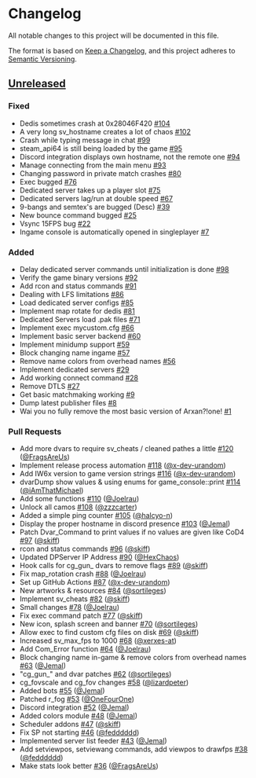 # Changelog

All notable changes to this project will be documented in this file.

The format is based on [Keep a Changelog](https://keepachangelog.com/en/1.0.0/),
and this project adheres to [Semantic Versioning](https://semver.org/spec/v2.0.0.html).

## [Unreleased]

### Fixed

- Dedis sometimes crash at 0x28046F420 [\#104](https://github.com/XLabsProject/iw6x-client/issues/104)
- A very long sv_hostname creates a lot of chaos [\#102](https://github.com/XLabsProject/iw6x-client/issues/102)
- Crash while typing message in chat [\#99](https://github.com/XLabsProject/iw6x-client/issues/99)
- steam_api64 is still being loaded by the game [\#95](https://github.com/XLabsProject/iw6x-client/issues/95)
- Discord integration displays own hostname, not the remote one [\#94](https://github.com/XLabsProject/iw6x-client/issues/94)
- Manage connecting from the main menu [\#93](https://github.com/XLabsProject/iw6x-client/issues/93)
- Changing password in private match crashes [\#80](https://github.com/XLabsProject/iw6x-client/issues/80)
- Exec bugged [\#76](https://github.com/XLabsProject/iw6x-client/issues/76)
- Dedicated server takes up a player slot [\#75](https://github.com/XLabsProject/iw6x-client/issues/75)
- Dedicated servers lag/run at double speed [\#67](https://github.com/XLabsProject/iw6x-client/issues/67)
- 9-bangs and semtex's are bugged \(Desc\) [\#39](https://github.com/XLabsProject/iw6x-client/issues/39)
- New bounce command bugged [\#25](https://github.com/XLabsProject/iw6x-client/issues/25)
- Vsync 15FPS bug [\#22](https://github.com/XLabsProject/iw6x-client/issues/22)
- Ingame console is automatically opened in singleplayer [\#7](https://github.com/XLabsProject/iw6x-client/issues/7)

### Added

- Delay dedicated server commands until initialization is done [\#98](https://github.com/XLabsProject/iw6x-client/issues/98)
- Verify the game binary versions [\#92](https://github.com/XLabsProject/iw6x-client/issues/92)
- Add rcon and status commands [\#91](https://github.com/XLabsProject/iw6x-client/issues/91)
- Dealing with LFS limitations [\#86](https://github.com/XLabsProject/iw6x-client/issues/86)
- Load dedicated server configs [\#85](https://github.com/XLabsProject/iw6x-client/issues/85)
- Implement map rotate for dedis [\#81](https://github.com/XLabsProject/iw6x-client/issues/81)
- Dedicated Servers load .pak files [\#71](https://github.com/XLabsProject/iw6x-client/issues/71)
- Implement exec mycustom.cfg [\#66](https://github.com/XLabsProject/iw6x-client/issues/66)
- Implement basic server backend [\#60](https://github.com/XLabsProject/iw6x-client/issues/60)
- Implement minidump support [\#59](https://github.com/XLabsProject/iw6x-client/issues/59)
- Block changing name ingame [\#57](https://github.com/XLabsProject/iw6x-client/issues/57)
- Remove name colors from overhead names [\#56](https://github.com/XLabsProject/iw6x-client/issues/56)
- Implement dedicated servers [\#29](https://github.com/XLabsProject/iw6x-client/issues/29)
- Add working connect command [\#28](https://github.com/XLabsProject/iw6x-client/issues/28)
- Remove DTLS [\#27](https://github.com/XLabsProject/iw6x-client/issues/27)
- Get basic matchmaking working [\#9](https://github.com/XLabsProject/iw6x-client/issues/9)
- Dump latest publisher files [\#8](https://github.com/XLabsProject/iw6x-client/issues/8)
- Wai you no fully remove the most basic version of Arxan?!one! [\#1](https://github.com/XLabsProject/iw6x-client/issues/1)

### Pull Requests

- Add more dvars to require sv_cheats / cleaned pathes a little [\#120](https://github.com/XLabsProject/iw6x-client/pull/120) ([@FragsAreUs](https://github.com/FragsAreUs))
- Implement release process automation [\#118](https://github.com/XLabsProject/iw6x-client/pull/118) ([@x-dev-urandom](https://github.com/x-dev-urandom))
- Add IW6x version to game version strings [\#116](https://github.com/XLabsProject/iw6x-client/pull/116) ([@x-dev-urandom](https://github.com/x-dev-urandom))
- dvarDump show values & using enums for game_console::print [\#114](https://github.com/XLabsProject/iw6x-client/pull/114) ([@iAmThatMichael](https://github.com/iAmThatMichael))
- Add some functions [\#110](https://github.com/XLabsProject/iw6x-client/pull/110) ([@Joelrau](https://github.com/Joelrau))
- Unlock all camos [\#108](https://github.com/XLabsProject/iw6x-client/pull/108) ([@zzzcarter](https://github.com/zzzcarter))
- Added a simple ping counter [\#105](https://github.com/XLabsProject/iw6x-client/pull/105) ([@halcyo-n](https://github.com/halcyo-n))
- Display the proper hostname in discord presence [\#103](https://github.com/XLabsProject/iw6x-client/pull/103) ([@Jemal](https://github.com/Jemal))
- Patch Dvar_Command to print values if no values are given like CoD4 [\#97](https://github.com/XLabsProject/iw6x-client/pull/97) ([@skiff](https://github.com/skiff))
- rcon and status commands [\#96](https://github.com/XLabsProject/iw6x-client/pull/96) ([@skiff](https://github.com/skiff))
- Updated DPServer IP Address [\#90](https://github.com/XLabsProject/iw6x-client/pull/90) ([@HexChaos](https://github.com/HexChaos))
- Hook calls for cg_gun\_ dvars to remove flags [\#89](https://github.com/XLabsProject/iw6x-client/pull/89) ([@skiff](https://github.com/skiff))
- Fix map_rotation crash [\#88](https://github.com/XLabsProject/iw6x-client/pull/88) ([@Joelrau](https://github.com/Joelrau))
- Set up GitHub Actions [\#87](https://github.com/XLabsProject/iw6x-client/pull/87) ([@x-dev-urandom](https://github.com/x-dev-urandom))
- New artworks & resources [\#84](https://github.com/XLabsProject/iw6x-client/pull/84) ([@sortileges](https://github.com/sortileges))
- Implement sv_cheats [\#82](https://github.com/XLabsProject/iw6x-client/pull/82) ([@skiff](https://github.com/skiff))
- Small changes [\#78](https://github.com/XLabsProject/iw6x-client/pull/78) ([@Joelrau](https://github.com/Joelrau))
- Fix exec command patch [\#77](https://github.com/XLabsProject/iw6x-client/pull/77) ([@skiff](https://github.com/skiff))
- New icon, splash screen and banner [\#70](https://github.com/XLabsProject/iw6x-client/pull/70) ([@sortileges](https://github.com/sortileges))
- Allow exec to find custom cfg files on disk [\#69](https://github.com/XLabsProject/iw6x-client/pull/69) ([@skiff](https://github.com/skiff))
- Increased sv_max_fps to 1000 [\#68](https://github.com/XLabsProject/iw6x-client/pull/68) ([@xerxes-at](https://github.com/xerxes-at))
- Add Com_Error function [\#64](https://github.com/XLabsProject/iw6x-client/pull/64) ([@Joelrau](https://github.com/Joelrau))
- Block changing name in-game & remove colors from overhead names [\#63](https://github.com/XLabsProject/iw6x-client/pull/63) ([@Jemal](https://github.com/Jemal))
- "cg_gun\_" and dvar patches [\#62](https://github.com/XLabsProject/iw6x-client/pull/62) ([@sortileges](https://github.com/sortileges))
- cg_fovscale and cg_fov changes [\#58](https://github.com/XLabsProject/iw6x-client/pull/58) ([@lizardpeter](https://github.com/lizardpeter))
- Added bots [\#55](https://github.com/XLabsProject/iw6x-client/pull/55) ([@Jemal](https://github.com/Jemal))
- Patched r_fog [\#53](https://github.com/XLabsProject/iw6x-client/pull/53) ([@OneFourOne](https://github.com/OneFourOne))
- Discord integration [\#52](https://github.com/XLabsProject/iw6x-client/pull/52) ([@Jemal](https://github.com/Jemal))
- Added colors module [\#48](https://github.com/XLabsProject/iw6x-client/pull/48) ([@Jemal](https://github.com/Jemal))
- Scheduler addons [\#47](https://github.com/XLabsProject/iw6x-client/pull/47) ([@skiff](https://github.com/skiff))
- Fix SP not starting [\#46](https://github.com/XLabsProject/iw6x-client/pull/46) ([@fedddddd](https://github.com/fedddddd))
- Implemented server list feeder [\#43](https://github.com/XLabsProject/iw6x-client/pull/43) ([@Jemal](https://github.com/Jemal))
- Add setviewpos, setviewang commands, add viewpos to drawfps [\#38](https://github.com/XLabsProject/iw6x-client/pull/38) ([@fedddddd](https://github.com/fedddddd))
- Make stats look better [\#36](https://github.com/XLabsProject/iw6x-client/pull/36) ([@FragsAreUs](https://github.com/FragsAreUs))

[Unreleased]: https://github.com/XLabsProject/iw6x-client/tree/HEAD
